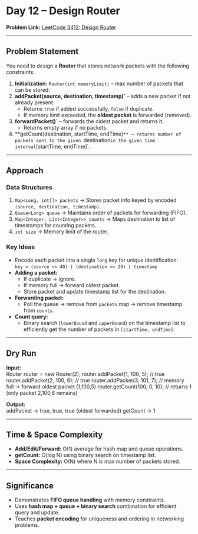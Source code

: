 # Day 12 – Design Router

**Problem Link:** [LeetCode 3412: Design Router](https://leetcode.com/problems/design-router/)  

---

## Problem Statement
You need to design a **Router** that stores network packets with the following constraints:

1. **Initialization:** `Router(int memoryLimit)` – max number of packets that can be stored.
2. **addPacket(source, destination, timestamp)`** – adds a new packet if not already present.  
   - Returns `true` if added successfully, `false` if duplicate.
   - If memory limit exceeded, the **oldest packet** is forwarded (removed).
3. **forwardPacket()`** – forwards the oldest packet and returns it.  
   - Returns empty array if no packets.
4. **getCount(destination, startTime, endTime)`** – returns number of packets sent to the given `destination` in the given time interval `[startTime, endTime]`.

---

## Approach

### Data Structures
1. `Map<Long, int[]> packets` → Stores packet info keyed by encoded `(source, destination, timestamp)`.
2. `Queue<Long> queue` → Maintains order of packets for forwarding (FIFO).
3. `Map<Integer, List<Integer>> counts` → Maps destination to list of timestamps for counting packets.
4. `int size` → Memory limit of the router.

### Key Ideas
- Encode each packet into a single `long` key for unique identification:  
  `key = (source << 40) | (destination << 20) | timestamp`
- **Adding a packet:**  
  - If duplicate → ignore.  
  - If memory full → forward oldest packet.  
  - Store packet and update timestamp list for the destination.
- **Forwarding packet:**  
  - Poll the queue → remove from `packets` map → remove timestamp from `counts`.
- **Count query:**  
  - Binary search (`lowerBound` and `upperBound`) on the timestamp list to efficiently get the number of packets in `[startTime, endTime]`.

---

## Dry Run

**Input:**  
Router router = new Router(2);
router.addPacket(1, 100, 5); // true
router.addPacket(2, 100, 6); // true
router.addPacket(3, 101, 7); // memory full → forward oldest packet (1,100,5)
router.getCount(100, 0, 10); // returns 1 (only packet 2,100,6 remains)

**Output:**  
addPacket → true, true, true (oldest forwarded)
getCount → 1

---

## Time & Space Complexity

- **Add/Edit/Forward:** O(1) average for hash map and queue operations.  
- **getCount:** O(log N) using binary search on timestamp list.  
- **Space Complexity:** O(N) where N is max number of packets stored.

---

## Significance

- Demonstrates **FIFO queue handling** with memory constraints.  
- Uses **hash map + queue + binary search** combination for efficient query and update.  
- Teaches **packet encoding** for uniqueness and ordering in networking problems.
